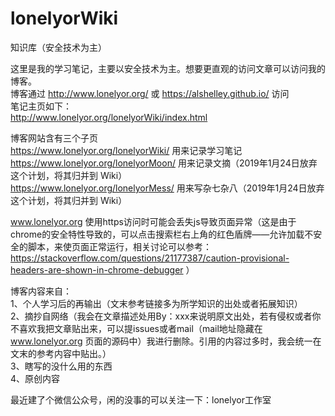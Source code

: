 # lonelyorWiki
知识库（安全技术为主）    

这里是我的学习笔记，主要以安全技术为主。想要更直观的访问文章可以访问我的博客。    
博客通过 http://www.lonelyor.org/ 或 https://alshelley.github.io/ 访问      
笔记主页如下：    
http://www.lonelyor.org/lonelyorWiki/index.html    


博客网站含有三个子页    
https://www.lonelyor.org/lonelyorWiki/ 用来记录学习笔记    
https://www.lonelyor.org/lonelyorMoon/ 用来记录文摘（2019年1月24日放弃这个计划，将其归并到 Wiki）    
https://www.lonelyor.org/lonelyorMess/ 用来写杂七杂八（2019年1月24日放弃这个计划，将其归并到 Wiki）    

www.lonelyor.org 使用https访问时可能会丢失js导致页面异常（这是由于chrome的安全特性导致的，可以点击搜索栏右上角的红色盾牌——允许加载不安全的脚本，来使页面正常运行，相关讨论可以参考： https://stackoverflow.com/questions/21177387/caution-provisional-headers-are-shown-in-chrome-debugger ）    

博客内容来自：    
1、个人学习后的再输出（文末参考链接多为所学知识的出处或者拓展知识）    
2、摘抄自网络（我会在文章描述处用By：xxx来说明原文出处，若有侵权或者你不喜欢我把文章贴出来，可以提issues或者mail（mail地址隐藏在 www.lonelyor.org 页面的源码中）我进行删除。引用的内容过多时，我会统一在文末的参考内容中贴出。）   
3、瞎写的没什么用的东西    
4、原创内容



最近建了个微信公众号，闲的没事的可以关注一下：lonelyor工作室
